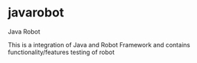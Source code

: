 # javarobot
Java Robot

This is a integration of Java and Robot Framework and contains functionality/features testing of robot
